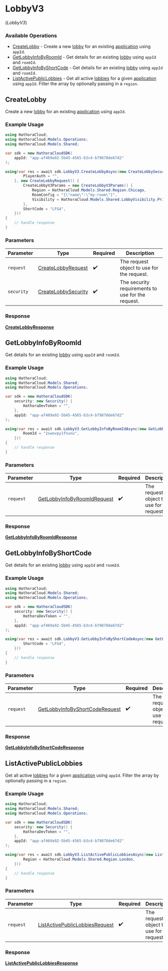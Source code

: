 # LobbyV3
(*LobbyV3*)

### Available Operations

* [CreateLobby](#createlobby) - Create a new [lobby](https://hathora.dev/docs/concepts/hathora-entities#lobby) for an existing [application](https://hathora.dev/docs/concepts/hathora-entities#application) using `appId`.
* [GetLobbyInfoByRoomId](#getlobbyinfobyroomid) - Get details for an existing [lobby](https://hathora.dev/docs/concepts/hathora-entities#lobby) using `appId` and `roomId`.
* [GetLobbyInfoByShortCode](#getlobbyinfobyshortcode) - Get details for an existing [lobby](https://hathora.dev/docs/concepts/hathora-entities#lobby) using `appId` and `roomId`.
* [ListActivePublicLobbies](#listactivepubliclobbies) - Get all active [lobbies](https://hathora.dev/docs/concepts/hathora-entities#lobby) for a given [application](https://hathora.dev/docs/concepts/hathora-entities#application) using `appId`. Filter the array by optionally passing in a `region`.

## CreateLobby

Create a new [lobby](https://hathora.dev/docs/concepts/hathora-entities#lobby) for an existing [application](https://hathora.dev/docs/concepts/hathora-entities#application) using `appId`.

### Example Usage

```csharp
using HathoraCloud;
using HathoraCloud.Models.Operations;
using HathoraCloud.Models.Shared;

var sdk = new HathoraCloudSDK(
    appId: "app-af469a92-5b45-4565-b3c4-b79878de67d2"
);

using(var res = await sdk.LobbyV3.CreateLobbyAsync(new CreateLobbySecurity() {
        PlayerAuth = "",
    }, new CreateLobbyRequest() {
        CreateLobbyV3Params = new CreateLobbyV3Params() {
            Region = HathoraCloud.Models.Shared.Region.Chicago,
            RoomConfig = "{\"name\":\"my-room\"}",
            Visibility = HathoraCloud.Models.Shared.LobbyVisibility.Private,
        },
        ShortCode = "LFG4",
    }))
{
    // handle response
}
```

### Parameters

| Parameter                                                             | Type                                                                  | Required                                                              | Description                                                           |
| --------------------------------------------------------------------- | --------------------------------------------------------------------- | --------------------------------------------------------------------- | --------------------------------------------------------------------- |
| `request`                                                             | [CreateLobbyRequest](../../models/operations/CreateLobbyRequest.md)   | :heavy_check_mark:                                                    | The request object to use for the request.                            |
| `security`                                                            | [CreateLobbySecurity](../../models/operations/CreateLobbySecurity.md) | :heavy_check_mark:                                                    | The security requirements to use for the request.                     |


### Response

**[CreateLobbyResponse](../../models/operations/CreateLobbyResponse.md)**


## GetLobbyInfoByRoomId

Get details for an existing [lobby](https://hathora.dev/docs/concepts/hathora-entities#lobby) using `appId` and `roomId`.

### Example Usage

```csharp
using HathoraCloud;
using HathoraCloud.Models.Shared;
using HathoraCloud.Models.Operations;

var sdk = new HathoraCloudSDK(
    security: new Security() {
        HathoraDevToken = "",
    },
    appId: "app-af469a92-5b45-4565-b3c4-b79878de67d2"
);

using(var res = await sdk.LobbyV3.GetLobbyInfoByRoomIdAsync(new GetLobbyInfoByRoomIdRequest() {
        RoomId = "2swovpy1fnunu",
    }))
{
    // handle response
}
```

### Parameters

| Parameter                                                                             | Type                                                                                  | Required                                                                              | Description                                                                           |
| ------------------------------------------------------------------------------------- | ------------------------------------------------------------------------------------- | ------------------------------------------------------------------------------------- | ------------------------------------------------------------------------------------- |
| `request`                                                                             | [GetLobbyInfoByRoomIdRequest](../../models/operations/GetLobbyInfoByRoomIdRequest.md) | :heavy_check_mark:                                                                    | The request object to use for the request.                                            |


### Response

**[GetLobbyInfoByRoomIdResponse](../../models/operations/GetLobbyInfoByRoomIdResponse.md)**


## GetLobbyInfoByShortCode

Get details for an existing [lobby](https://hathora.dev/docs/concepts/hathora-entities#lobby) using `appId` and `roomId`.

### Example Usage

```csharp
using HathoraCloud;
using HathoraCloud.Models.Shared;
using HathoraCloud.Models.Operations;

var sdk = new HathoraCloudSDK(
    security: new Security() {
        HathoraDevToken = "",
    },
    appId: "app-af469a92-5b45-4565-b3c4-b79878de67d2"
);

using(var res = await sdk.LobbyV3.GetLobbyInfoByShortCodeAsync(new GetLobbyInfoByShortCodeRequest() {
        ShortCode = "LFG4",
    }))
{
    // handle response
}
```

### Parameters

| Parameter                                                                                   | Type                                                                                        | Required                                                                                    | Description                                                                                 |
| ------------------------------------------------------------------------------------------- | ------------------------------------------------------------------------------------------- | ------------------------------------------------------------------------------------------- | ------------------------------------------------------------------------------------------- |
| `request`                                                                                   | [GetLobbyInfoByShortCodeRequest](../../models/operations/GetLobbyInfoByShortCodeRequest.md) | :heavy_check_mark:                                                                          | The request object to use for the request.                                                  |


### Response

**[GetLobbyInfoByShortCodeResponse](../../models/operations/GetLobbyInfoByShortCodeResponse.md)**


## ListActivePublicLobbies

Get all active [lobbies](https://hathora.dev/docs/concepts/hathora-entities#lobby) for a given [application](https://hathora.dev/docs/concepts/hathora-entities#application) using `appId`. Filter the array by optionally passing in a `region`.

### Example Usage

```csharp
using HathoraCloud;
using HathoraCloud.Models.Shared;
using HathoraCloud.Models.Operations;

var sdk = new HathoraCloudSDK(
    security: new Security() {
        HathoraDevToken = "",
    },
    appId: "app-af469a92-5b45-4565-b3c4-b79878de67d2"
);

using(var res = await sdk.LobbyV3.ListActivePublicLobbiesAsync(new ListActivePublicLobbiesRequest() {
        Region = HathoraCloud.Models.Shared.Region.London,
    }))
{
    // handle response
}
```

### Parameters

| Parameter                                                                                   | Type                                                                                        | Required                                                                                    | Description                                                                                 |
| ------------------------------------------------------------------------------------------- | ------------------------------------------------------------------------------------------- | ------------------------------------------------------------------------------------------- | ------------------------------------------------------------------------------------------- |
| `request`                                                                                   | [ListActivePublicLobbiesRequest](../../models/operations/ListActivePublicLobbiesRequest.md) | :heavy_check_mark:                                                                          | The request object to use for the request.                                                  |


### Response

**[ListActivePublicLobbiesResponse](../../models/operations/ListActivePublicLobbiesResponse.md)**


